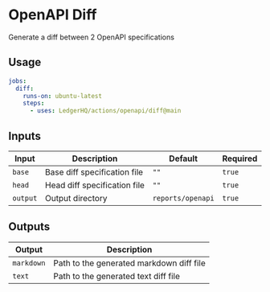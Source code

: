 # OpenAPI Diff

Generate a diff between 2 OpenAPI specifications

## Usage

```yaml
jobs:
  diff:
    runs-on: ubuntu-latest
    steps:
      - uses: LedgerHQ/actions/openapi/diff@main
```

## Inputs

| Input | Description | Default | Required |
|-------|-------------|---------|----------|
| `base` | Base diff specification file | `""` | `true` |
| `head` | Head diff specification file | `""` | `true` |
| `output` | Output directory | `reports/openapi` | `true` |

## Outputs

| Output | Description |
|--------|-------------|
| `markdown` | Path to the generated markdown diff file |
| `text` | Path to the generated text diff file |
